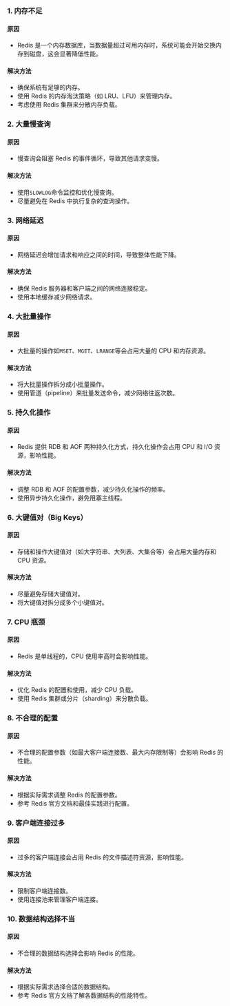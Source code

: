 ### 1. 内存不足
#### 原因

- Redis 是一个内存数据库，当数据量超过可用内存时，系统可能会开始交换内存到磁盘，这会显著降低性能。
#### 解决方法

- 确保系统有足够的内存。
- 使用 Redis 的内存淘汰策略（如 LRU、LFU）来管理内存。
- 考虑使用 Redis 集群来分散内存负载。
### 2. 大量慢查询
#### 原因

- 慢查询会阻塞 Redis 的事件循环，导致其他请求变慢。
#### 解决方法

- 使用`SLOWLOG`命令监控和优化慢查询。
- 尽量避免在 Redis 中执行复杂的查询操作。
### 3. 网络延迟
#### 原因

- 网络延迟会增加请求和响应之间的时间，导致整体性能下降。
#### 解决方法

- 确保 Redis 服务器和客户端之间的网络连接稳定。
- 使用本地缓存减少网络请求。
### 4. 大批量操作
#### 原因

- 大批量的操作如`MSET`、`MGET`、`LRANGE`等会占用大量的 CPU 和内存资源。
#### 解决方法

- 将大批量操作拆分成小批量操作。
- 使用管道（pipeline）来批量发送命令，减少网络往返次数。
### 5. 持久化操作
#### 原因

- Redis 提供 RDB 和 AOF 两种持久化方式，持久化操作会占用 CPU 和 I/O 资源，影响性能。
#### 解决方法

- 调整 RDB 和 AOF 的配置参数，减少持久化操作的频率。
- 使用异步持久化操作，避免阻塞主线程。
### 6. 大键值对（Big Keys）
#### 原因

- 存储和操作大键值对（如大字符串、大列表、大集合等）会占用大量内存和 CPU 资源。
#### 解决方法

- 尽量避免存储大键值对。
- 将大键值对拆分成多个小键值对。
### 7. CPU 瓶颈
#### 原因

- Redis 是单线程的，CPU 使用率高时会影响性能。
#### 解决方法

- 优化 Redis 的配置和使用，减少 CPU 负载。
- 使用 Redis 集群或分片（sharding）来分散负载。
### 8. 不合理的配置
#### 原因

- 不合理的配置参数（如最大客户端连接数、最大内存限制等）会影响 Redis 的性能。
#### 解决方法

- 根据实际需求调整 Redis 的配置参数。
- 参考 Redis 官方文档和最佳实践进行配置。
### 9. 客户端连接过多
#### 原因

- 过多的客户端连接会占用 Redis 的文件描述符资源，影响性能。
#### 解决方法

- 限制客户端连接数。
- 使用连接池来管理客户端连接。
### 10. 数据结构选择不当
#### 原因

- 不合理的数据结构选择会影响 Redis 的性能。
#### 解决方法

- 根据实际需求选择合适的数据结构。
- 参考 Redis 官方文档了解各数据结构的性能特性。
